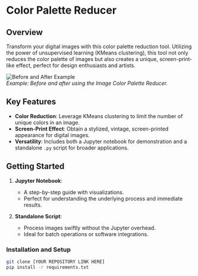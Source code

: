 # Color Palette Reducer
## Overview
Transform your digital images with this color palette reduction tool. Utilizing the power of unsupervised learning (KMeans clustering), this tool not only reduces the color palette of images but also creates a unique, screen-print-like effect, perfect for design enthusiasts and artists.

![Before and After Example](Images/example.jpg)[](Images/example_compressed.jpg)  
*Example: Before and after using the Image Color Palette Reducer.*

## Key Features

- **Color Reduction**: Leverage KMeans clustering to limit the number of unique colors in an image.
- **Screen-Print Effect**: Obtain a stylized, vintage, screen-printed appearance for digital images.
- **Versatility**: Includes both a Jupyter notebook for demonstration and a standalone `.py` script for broader applications.

## Getting Started

1. **Jupyter Notebook**:
    - A step-by-step guide with visualizations.
    - Perfect for understanding the underlying process and immediate results.

2. **Standalone Script**:
    - Process images swiftly without the Jupyter overhead.
    - Ideal for batch operations or software integrations.

### Installation and Setup

```bash
git clone [YOUR REPOSITORY LINK HERE]
pip install -r requirements.txt

